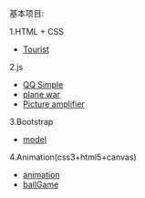 基本项目:

1.HTML + CSS
   * [Tourist](https://wujiaq.github.io/Tourist/index.html)
   
2.js
   * [QQ Simple](https://wujiaq.github.io/QQ/index.html)
   * [plane war](https://wujiaq.github.io/plane/index.html)
   * [Picture amplifier](https://wujiaq.github.io/pictureExpand/index.html)

3.Bootstrap
   * [model](https://wujiaq.github.io/model/index.html)

4.Animation(css3+html5+canvas)
   * [animation](https://wujiaq.github.io/animation/animation.html)
   * [ballGame](https://wujiaq.github.io/ballGame/index.html)